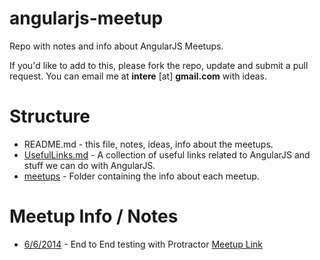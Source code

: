 angularjs-meetup
================

Repo with notes and info about AngularJS Meetups.

If you'd like to add to this, please fork the repo, update and submit a pull request.  You can email me at **intere** [at] **gmail.com** with ideas.

# Structure
* README.md - this file, notes, ideas, info about the meetups.
* [UsefulLinks.md](UsefulLinks.md) - A collection of useful links related to AngularJS and stuff we can do with AngularJS.
* [meetups](./meetups) - Folder containing the info about each meetup.

# Meetup Info / Notes
* [6/6/2014](meetups/2014_June.md) - End to End testing with Protractor [Meetup Link](http://www.meetup.com/RockyMountainAngularJS/events/182618962/?comment_table_id=363577152&comment_table_name=event_comment)
